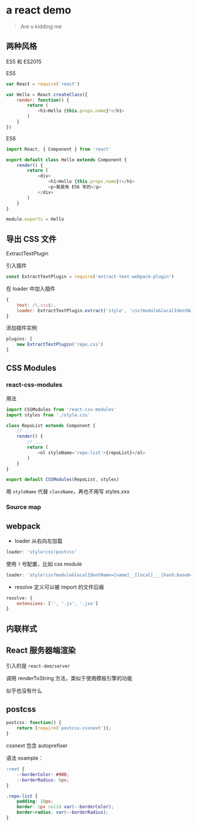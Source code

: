 # a react demo

> Are u kidding me

## 两种风格

ES5 和 ES2015

ES5

```js
var React = require('react')

var Hello = React.createClass({
    render: function() {
        return (
            <h1>Hello {this.props.name}!</h1>
        )
    }
})
```

ES6

```js
import React, { Component } from 'react'

export default class Hello extends Component {
    render() {
        return (
            <div>
                <h1>Hello {this.props.name}!</h1>
                <p>我是用 ES6 写的</p>
            </div>
        )
    }
}

module.exports = Hello
```

## 导出 CSS 文件

ExtractTextPlugin

引入插件

```js
const ExtractTextPlugin = require('extract-text-webpack-plugin')
```

在 loader 中加入插件

```js
{
    test: /\.css$/,
    loader: ExtractTextPlugin.extract('style', 'css?module&localIdentName=[name]__[local]___[hash:base64:5]!postcss-loader')
}
```

添加插件实例

```js
plugins: [
    new ExtractTextPlugin('repo.css')
]
```

## CSS Modules

### react-css-modules

用法

```js
import CSSModules from 'react-css-modules'
import styles from './style.css'

class RepoList extends Component {
    // ...
    render() {
        // ...
        return (
            <ol styleName='repo-list'>{repoList}</ol>    
        )
    }
}

export default CSSModules(RepoList, styles)
```

用 `styleName` 代替 `className`，再也不用写 styles.xxx

### Source map

## webpack

* loader 从右向左加载

```js
loader: 'style!css!postcss'
```

使用 `?` 号配置，比如 css module

```js
loader: 'style!css?module&localIdentName=[name]__[local]___[hash:base64:5]!postcss'
```

* resolve 定义可以被 import 的文件后缀

```js
resolve: {
    extensions: ['', '.js', '.jsx']
}
```

## 内联样式

##  React 服务器端渲染

引入的是 `react-dom/server`

调用 renderToString 方法，类似于使用模板引擎的功能

似乎也没有什么

## postcss

```js
postcss: function() {
    return [require('postcss-cssnext')];
}
```

cssnext 包含 autoprefixer

语法 example：

```css
:root {
    --borderColor: #900;
    --borderRadius: 6px;
}

.repo-list {
    padding: 10px;
    border: 1px solid var(--borderColor);
    border-radius: var(--borderRadius);
}
```

##
